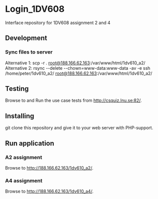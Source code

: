 # Login_1DV608
Interface repository for 1DV608 assignment 2 and 4

## Development

### Sync files to server
Alternative 1: scp -r . root@188.166.62.163:/var/www/html/1dv610_a2/  
Alternative 2: rsync --delete --chown=www-data:www-data -av -e ssh /home/peter/1dv610_a2/ root@188.166.62.163:/var/www/html/1dv610_a2/

## Testing
Browse to and Run the use case tests from http://csquiz.lnu.se:82/.

## Installing
git clone this repository and give it to your web server with PHP-support.

## Run application

### A2 assignment
Browse to http://188.166.62.163/1dv610_a2/.

### A4 assignment
Browse to http://188.166.62.163/1dv610_a4/.
